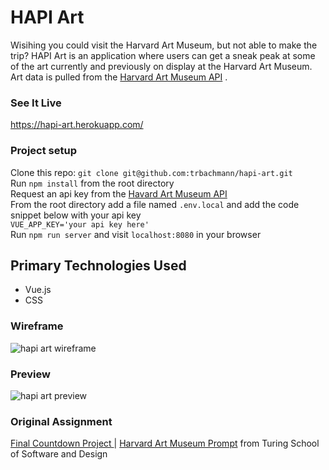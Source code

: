 # HAPI Art
Wisihing you could visit the Harvard Art Museum, but not able to make the trip? HAPI Art is an application where users can get a sneak peak at some of the art currently and previously on display at the Harvard Art Museum. Art data is pulled from the [Harvard Art Museum API](https://www.harvardartmuseums.org/collections/api)  . 

### See It Live
https://hapi-art.herokuapp.com/
### Project setup
Clone this repo: `git clone git@github.com:trbachmann/hapi-art.git`  
Run `npm install` from the root directory  
Request an api key from the [Havard Art Museum API](https://www.harvardartmuseums.org/collections/api)  
From the root directory add a file named `.env.local` and add the code snippet below with your api key  
```VUE_APP_KEY='your api key here'```  
Run `npm run server` and visit `localhost:8080` in your browser

## Primary Technologies Used
* Vue.js
* CSS

### Wireframe
![hapi art wireframe](https://user-images.githubusercontent.com/40586291/56177493-0f7f4480-5fbc-11e9-9bfb-e35abd1db370.png)

### Preview
![hapi art preview](hapi-preview.gif)
### Original Assignment
[Final Countdown Project ](http://frontend.turing.io/projects/final-countdown.html) | [Harvard Art Museum Prompt](https://gist.github.com/letakeane/16882c0604830c5482b25431a6a6cb19) from Turing School of Software and Design